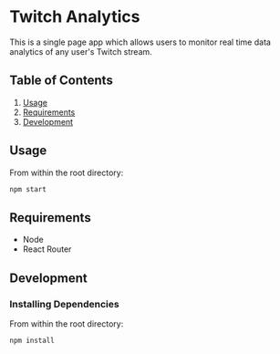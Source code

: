 # Twitch Analytics

This is a single page app which allows users to monitor real time data analytics of any user's Twitch stream.

## Table of Contents

1. [Usage](#usage)
1. [Requirements](#requirements)
1. [Development](#development)

## Usage

From within the root directory:
```sh
npm start
```

## Requirements

- Node
- React Router

## Development

### Installing Dependencies

From within the root directory:

```sh
npm install
```